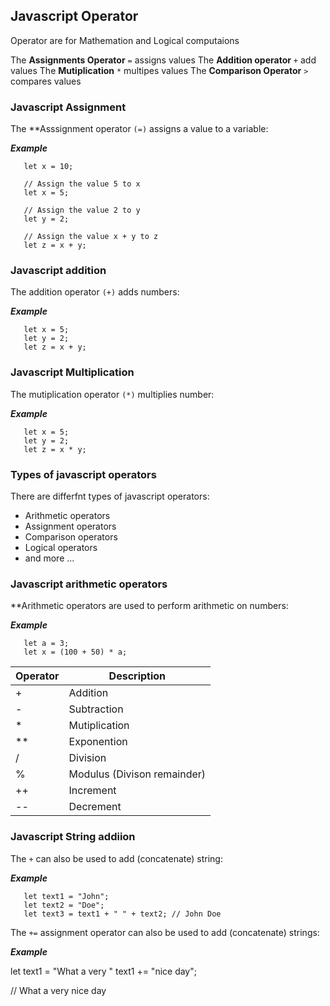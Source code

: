 ## Javascript Operator

Operator are for Mathemation and Logical computaions

The **Assignments Operator**  `=` assigns values
The **Addition operator**     `+` add values
The **Mutiplication**         `*` multipes values
The **Comparison Operator**   `>` compares values

### Javascript Assignment

The **Asssignment operator `(=)` assigns a value to a variable:

***Example***

```
   let x = 10;
```

```
   // Assign the value 5 to x
   let x = 5;

   // Assign the value 2 to y
   let y = 2;

   // Assign the value x + y to z
   let z = x + y;
```

### Javascript addition

The addition operator `(+)` adds numbers:

***Example***

```
   let x = 5;
   let y = 2;
   let z = x + y;
```

### Javascript Multiplication

The mutiplication operator `(*)` multiplies number:

***Example***

```
   let x = 5;
   let y = 2;
   let z = x * y;
```

### Types of javascript operators

There are differfnt types of javascript operators:
   - Arithmetic operators
   - Assignment operators
   - Comparison operators
   - Logical operators
   - and more ...

### Javascript arithmetic operators

**Arithmetic operators are used to perform arithmetic on numbers:

***Example***

```
   let a = 3;
   let x = (100 + 50) * a;
```

| Operator | Description |
|---|---|
|    +     |   Addition                      |
|    -     |   Subtraction                   |
|    *     |   Mutiplication                 |
|    **    |   Exponention                   |
|    /     |   Division                      |
|    %     |   Modulus (Divison remainder)   |
|    ++    |   Increment                     |
|    --    |   Decrement                     |

### Javascript String addiion

The `+`  can also be used to add (concatenate) string:

***Example***

```
   let text1 = "John";
   let text2 = "Doe";
   let text3 = text1 + " " + text2; // John Doe
```

The `+=` assignment operator can also be used to add (concatenate) strings:

***Example***

let text1 = "What a very "
text1 += "nice day";

// What a very nice day